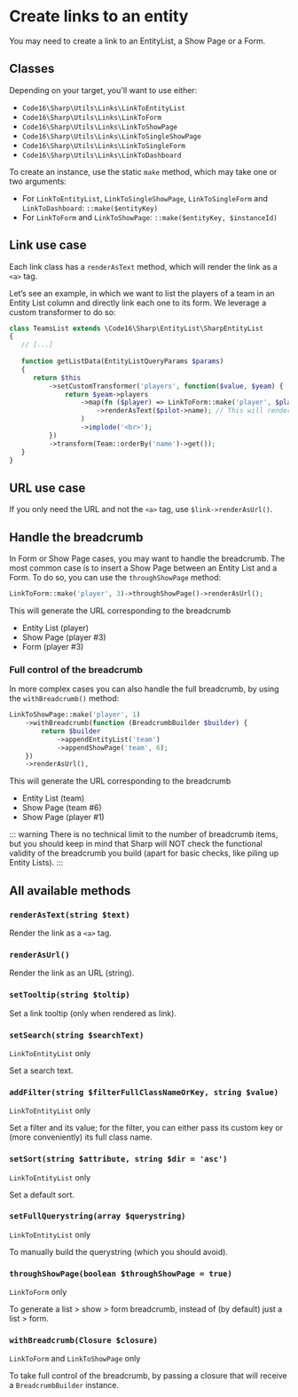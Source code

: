 # Create links to an entity

You may need to create a link to an EntityList, a Show Page or a Form.

## Classes
Depending on your target, you'll want to use either:

- `Code16\Sharp\Utils\Links\LinkToEntityList`
- `Code16\Sharp\Utils\Links\LinkToForm`
- `Code16\Sharp\Utils\Links\LinkToShowPage`
- `Code16\Sharp\Utils\Links\LinkToSingleShowPage`
- `Code16\Sharp\Utils\Links\LinkToSingleForm`
- `Code16\Sharp\Utils\Links\LinkToDashboard`

To create an instance, use the static `make` method, which may take one or two arguments:

- For `LinkToEntityList`, `LinkToSingleShowPage`, `LinkToSingleForm` and `LinkToDashboard`: `::make($entityKey)`
- For `LinkToForm` and `LinkToShowPage`: `::make($entityKey, $instanceId)`

## Link use case

Each link class has a `renderAsText` method, which will render the link as a `<a>` tag.

Let’s see an example, in which we want to list the players of a team in an Entity List column and directly link each one to its form. We leverage a custom transformer to do so:

```php
class TeamsList extends \Code16\Sharp\EntityList\SharpEntityList 
{
   // [...]
   
   function getListData(EntityListQueryParams $params)
   {
      return $this
          ->setCustomTransformer('players', function($value, $yeam) {
              return $yeam->players
                  ->map(fn ($player) => LinkToForm::make('player', $player->id)
                      ->renderAsText($pilot->name); // This will render a full <a...> tag
                  )
                  ->implode('<br>');
          })
          ->transform(Team::orderBy('name')->get());
   }
}
```

## URL use case

If you only need the URL and not the `<a>` tag, use `$link->renderAsUrl()`.

## Handle the breadcrumb

In Form or Show Page cases, you may want to handle the breadcrumb. The most common case is to insert a Show Page between an Entity List and a Form. To do so, you can use the `throughShowPage` method:

```php
LinkToForm::make('player', 3)->throughShowPage()->renderAsUrl();
```

This will generate the URL corresponding to the breadcrumb 
- Entity List (player) 
- Show Page (player #3) 
- Form (player #3)

### Full control of the breadcrumb

In more complex cases you can also handle the full breadcrumb, by using the `withBreadcrumb()` method:

```php
LinkToShowPage::make('player', 1)
    ->withBreadcrumb(function (BreadcrumbBuilder $builder) {
        return $builder
            ->appendEntityList('team')
            ->appendShowPage('team', 6);
    })
    ->renderAsUrl(),
```

This will generate the URL corresponding to the breadcrumb
- Entity List (team)
- Show Page (team #6)
- Show Page (player #1)

::: warning
There is no technical limit to the number of breadcrumb items, but you should keep in mind that Sharp will NOT check the functional validity of the breadcrumb you build (apart for basic checks, like piling up Entity Lists).
:::

## All available methods

### `renderAsText(string $text)`

Render the link as a `<a>` tag.

### `renderAsUrl()`

Render the link as an URL (string).

### `setTooltip(string $toltip)`

Set a link tooltip (only when rendered as link).

### `setSearch(string $searchText)`

`LinkToEntityList` only

Set a search text.

### `addFilter(string $filterFullClassNameOrKey, string $value)`

`LinkToEntityList` only

Set a filter and its value; for the filter, you can either pass its custom key or (more conveniently) its full class name.

### `setSort(string $attribute, string $dir = 'asc')`

`LinkToEntityList` only

Set a default sort.

### `setFullQuerystring(array $querystring)`

`LinkToEntityList` only

To manually build the querystring (which you should avoid).

### `throughShowPage(boolean $throughShowPage = true)`

`LinkToForm` only

To generate a list > show > form breadcrumb, instead of (by default) just a list > form.

### `withBreadcrumb(Closure $closure)`

`LinkToForm` and `LinkToShowPage` only

To take full control of the breadcrumb, by passing a closure that will receive a `BreadcrumbBuilder` instance.
